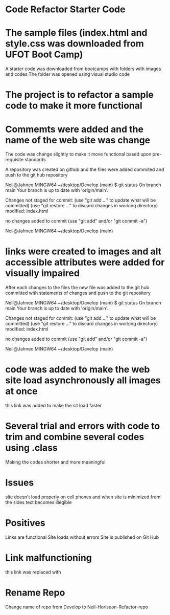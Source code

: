 # Code Refactor Starter Code
# The sample files (index.html and style.css was downloaded from UFOT Boot Camp)
A starter code was downloaded from bootcamps with folders with images and codes
The folder was opened using visual studio code

# The project is to refactor a sample code to make it more functional
# Commemts were added and the name of the web site was change
The code was change slightly to make it move functional based upon pre-requisite standards

A repository was created on github and the files were added commited and push to the git hub repository

Neil@Jahneo MINGW64 ~/desktop/Develop (main)
$ git status
On branch main
Your branch is up to date with 'origin/main'.

Changes not staged for commit:
  (use "git add <file>..." to update what will be committed)
  (use "git restore <file>..." to discard changes in working directory)
        modified:   index.html

no changes added to commit (use "git add" and/or "git commit -a")

Neil@Jahneo MINGW64 ~/desktop/Develop (main)

# links were created to images and alt accessible attributes were added for visually impaired

After each changes to the files the new file was added to the git hub committed with statements of changes and push to the git repository

Neil@Jahneo MINGW64 ~/desktop/Develop (main)
$ git status
On branch main
Your branch is up to date with 'origin/main'.

Changes not staged for commit:
  (use "git add <file>..." to update what will be committed)
  (use "git restore <file>..." to discard changes in working directory)
        modified:   index.html

no changes added to commit (use "git add" and/or "git commit -a")

Neil@Jahneo MINGW64 ~/desktop/Develop (main)

# code was added to make the web site load asynchronously all images at once
this link <link rel="stylesheet" href="./assets/css/style.css" media="print" onload="this.media='all'"> was added to make the sit load faster

#  Several trial and errors with code to trim and combine several codes using .class
Making the codes shorter and more meaningful

# Issues 
site doesn't load properly on cell phones and when site is minimized from the sides text becomes illegible

# Positives
Links are functional 
Site loads without errors 
Site is published on Git Hub

# Link malfunctioning
this link <link rel="stylesheet" href="./assets/css/style.css" media="print" onload="this.media='all'">
was replaced with <link rel="stylesheet" href="./assets/css/style.css">
# Rename Repo
Change name of repo from Develop to Neil-Horiseon-Refactor-repo
